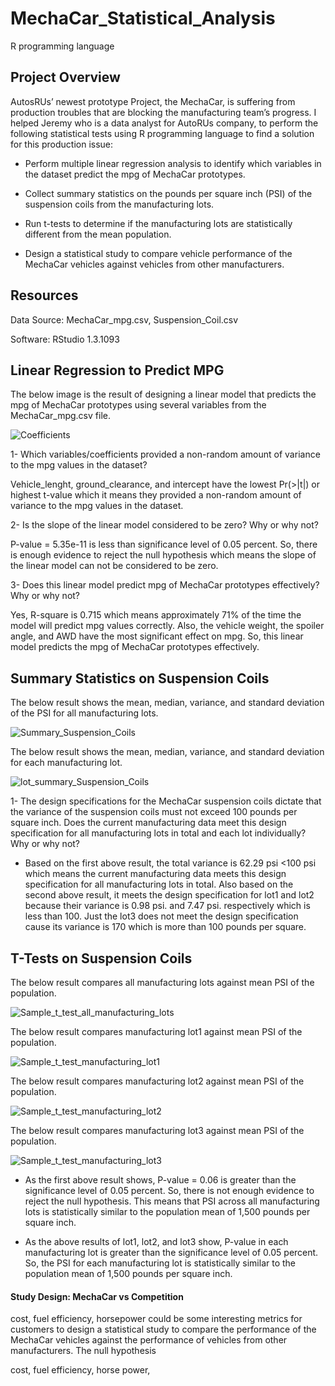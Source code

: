 # MechaCar_Statistical_Analysis
R programming language

## Project Overview

AutosRUs’ newest prototype Project, the MechaCar, is suffering from production troubles that are blocking the manufacturing team’s progress. I helped Jeremy who is a data analyst for AutoRUs company, to perform the following statistical tests using R programming language to find a solution for this production issue:

 - Perform multiple linear regression analysis to identify which variables in the dataset predict the mpg of MechaCar prototypes.
 
 - Collect summary statistics on the pounds per square inch (PSI) of the suspension coils from the manufacturing lots.
 
 - Run t-tests to determine if the manufacturing lots are statistically different from the mean population.
 
 - Design a statistical study to compare vehicle performance of the MechaCar vehicles against vehicles from other manufacturers. 

## Resources

Data Source: MechaCar_mpg.csv, Suspension_Coil.csv

Software: RStudio 1.3.1093

## Linear Regression to Predict MPG

The below image is the result of designing a linear model that predicts the mpg of MechaCar prototypes using several variables from the MechaCar_mpg.csv file. 

![Coefficients](https://user-images.githubusercontent.com/71282697/104851499-2d24c080-58aa-11eb-86ae-e751c232da18.png)


 1- Which variables/coefficients provided a non-random amount of variance to the mpg values in the dataset?
 
 Vehicle_lenght, ground_clearance, and intercept have the lowest Pr(>|t|) or highest t-value which it means they provided a non-random amount of variance to the mpg values in the dataset.
 
 2- Is the slope of the linear model considered to be zero? Why or why not?
 
 P-value = 5.35e-11 is less than significance level of 0.05 percent. So, there is enough evidence to reject the null hypothesis which means the slope of the linear model can not be considered to be zero.
 
 3- Does this linear model predict mpg of MechaCar prototypes effectively? Why or why not?
 
Yes, R-square is 0.715 which means approximately 71% of the time the model will predict mpg values correctly. Also, the vehicle weight, the spoiler angle, and AWD have the most significant effect on mpg. So, this linear model predicts the mpg of MechaCar prototypes effectively.

## Summary Statistics on Suspension Coils

The below result shows the mean, median, variance, and standard deviation of the PSI for all manufacturing lots.

![Summary_Suspension_Coils](https://user-images.githubusercontent.com/71282697/104851563-88ef4980-58aa-11eb-87b3-047f69012e54.png)

The below result shows the mean, median, variance, and standard deviation for each manufacturing lot.

![lot_summary_Suspension_Coils](https://user-images.githubusercontent.com/71282697/104851581-b3d99d80-58aa-11eb-8b1c-17a41a9e2db2.png)


1- The design specifications for the MechaCar suspension coils dictate that the variance of the suspension coils must not exceed 100 pounds per square inch. Does the current manufacturing data meet this design specification for all manufacturing lots in total and each lot individually? Why or why not?

 - Based on the first above result, the total variance is 62.29 psi <100 psi which means the current manufacturing data meets this design specification for all manufacturing lots in total. Also based on the second above result, it meets the design specification for lot1 and lot2 because their variance is 0.98 psi. and 7.47 psi. respectively which is less than 100. Just the lot3 does not meet the design specification cause its variance is 170 which is more than 100 pounds per square.

## T-Tests on Suspension Coils

The below result compares all manufacturing lots against mean PSI of the population.

![Sample_t_test_all_manufacturing_lots](https://user-images.githubusercontent.com/71282697/104854922-49325d00-58be-11eb-9b26-8de02365088c.png)

The below result compares manufacturing lot1 against mean PSI of the population.

![Sample_t_test_manufacturing_lot1](https://user-images.githubusercontent.com/71282697/104854939-6ebf6680-58be-11eb-82a8-ec998907db08.png)

The below result compares manufacturing lot2 against mean PSI of the population.

![Sample_t_test_manufacturing_lot2](https://user-images.githubusercontent.com/71282697/104854949-88f94480-58be-11eb-8479-e0152f96349b.png)

The below result compares manufacturing lot3 against mean PSI of the population.

![Sample_t_test_manufacturing_lot3](https://user-images.githubusercontent.com/71282697/104854968-a7f7d680-58be-11eb-9027-d6cd173befe5.png)

 - As the first above result shows, P-value = 0.06 is greater than the significance level of 0.05 percent. So, there is not enough evidence to reject the null hypothesis. This means that PSI across all manufacturing lots is statistically similar to the population mean of 1,500 pounds per square inch.
 
 - As the above results of lot1, lot2, and lot3 show, P-value in each manufacturing lot is greater than the significance level of 0.05 percent. So, the PSI for each manufacturing lot is statistically similar to the population mean of 1,500 pounds per square inch.

#### Study Design: MechaCar vs Competition

cost, fuel efficiency, horsepower could be some interesting metrics for customers to design a statistical study to compare the performance of the MechaCar vehicles against the performance of vehicles from other manufacturers. The null hypothesis

cost, fuel efficiency, horse power,
